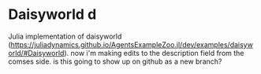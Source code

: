 # Daisyworld d

Julia implementation of daisyworld (https://juliadynamics.github.io/AgentsExampleZoo.jl/dev/examples/daisyworld/#Daisyworld). 
now i'm making edits to the description field from the comses side. is this going to show up on github as a new branch?
